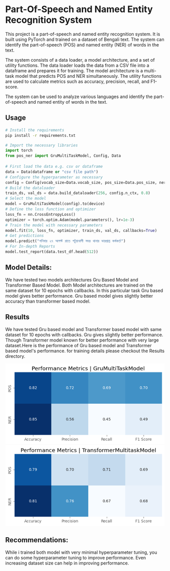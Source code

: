 # Part-Of-Speech and Named Entity Recognition System

This project is a part-of-speech and named entity recognition system. It is built using PyTorch and trained on a dataset of Bengali text. The system can identify the part-of-speech (POS) and named entity (NER) of words in the text.

The system consists of a data loader, a model architecture, and a set of utility functions. The data loader loads the data from a CSV file into a dataframe and prepares it for training. The model architecture is a multi-task model that predicts POS and NER simultaneously. The utility functions are used to calculate metrics such as accuracy, precision, recall, and F1-score.

The system can be used to analyze various languages and identify the part-of-speech and named entity of words in the text.

## Usage

```bash
# Install the requirements
pip install -r requirements.txt
``` 

``` python
# Import the necessary libraries
import torch
from pos_ner import GruMultiTaskModel, Config, Data

# First load the data e.g. csv or dataframe
data = Data(dataframe or "csv file path")
# Configure the hyperparameter as necessary
config = Config(vocab_size=Data.vocab_size, pos_size=Data.pos_size, ner_size=Data.ner_size, n_ctx=100)
# Build the dataloader
train_ds, val_ds = data.build_dataloader(256, config.n_ctx, 0.8)
# Select the model
model = GruMultiTaskModel(config).to(device)
# Define the loss function and optimizer
loss_fn = nn.CrossEntropyLoss()
optimizer = torch.optim.Adam(model.parameters(), lr=1e-3)
# Train the model with necessary parameters
model.fit(10, loss_fn, optimizer, train_ds, val_ds, callbacks=True)
# Get predictions
model.predict("শনিবার ২৭ আগস্ট রাতে পটুয়াখালী সদর থানার ভারপ্রাপ্ত কর্মকর্তা")
# For In-depth Reports
model.test_report(data.test_df.head(512))
```
## Model Details:
We have tested two models architectures Gru Based Model and Transformer Based Model. Both Model architectures are trained on the same dataset for 10 epochs with callbacks. In this particular task Gru based model gives better performance. Gru based model gives slightly better accuracy than transformer based model.

## Results
We have tested Gru based model and Transformer based model with same dataset for 10 epochs with callbacks. Gru gives slightly better performance. Though Transformer model known for better performance with very large dataset.Here is the performance of Gru based model and Transformer based model's performance. for training details please checkout the Results directory.

!["alt text"](Results/gru_performance.png)
![alt text](Results/transformer_performance.png)

## Recommendations:
While i trained both model with very minimal hyperparameter tuning, you can do some hyperparameter tuning to improve performance. Even increasing dataset size can help in improving performance.



